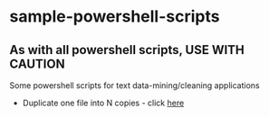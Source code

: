 # sample-powershell-scripts
## As with all powershell scripts, USE WITH CAUTION

Some powershell scripts for text data-mining/cleaning applications

- Duplicate one file into N copies - click [here](https://raw.githubusercontent.com/sureshlazaruspaul/sample-powershell-scripts/main/duplicateFiles.ps1)
